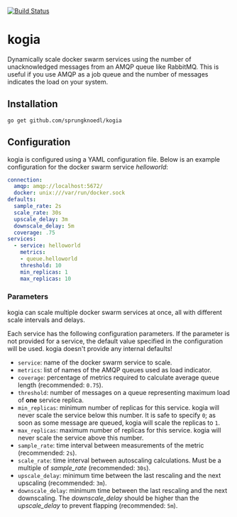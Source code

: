 [![Build Status](https://travis-ci.org/sprungknoedl/kogia.svg?branch=master)](https://travis-ci.org/sprungknoedl/kogia)
# kogia

Dynamically scale docker swarm services using the number of unacknowledged 
messages from an AMQP queue like RabbitMQ. This is useful if you use AMQP 
as a job queue and the number of messages indicates the load on your system.

## Installation
```
go get github.com/sprungknoedl/kogia
```

## Configuration
kogia is configured using a YAML configuration file. Below is an example 
configuration for the docker swarm service _helloworld_:
```yaml
connection:
  amqp: amqp://localhost:5672/
  docker: unix:///var/run/docker.sock
defaults:
  sample_rate: 2s
  scale_rate: 30s
  upscale_delay: 3m
  downscale_delay: 5m
  coverage: .75
services:
  - service: helloworld
    metrics: 
    - queue.helloworld
    threshold: 10
    min_replicas: 1
    max_replicas: 10
```

### Parameters
kogia can scale multiple docker swarm services at once, all with different
scale intervals and delays.

Each service has the following configuration parameters. If the parameter
is not provided for a service, the default value specified in the configuration
will be used. kogia doesn't provide any internal defaults!

* `service`: name of the docker swarm service to scale.
* `metrics`: list of names of the AMQP queues used as load indicator.
* `coverage`: percentage of metrics required to calculate average queue length (recommended: `0.75`).
* `threshold`: number of messages on a queue representing maximum load of **one** service replica.
* `min_replicas`: minimum number of replicas for this service. kogia will never scale the service below this number. It is safe to specify `0`; as soon as some message are queued, kogia will scale the replicas to `1`.
* `max_replicas`: maximum number of replicas for this service. kogia will never scale the service above this number.
* `sample_rate`: time interval between measurements of the metric (recommended: `2s`).
* `scale_rate`: time interval between autoscaling calculations. Must be a multiple of *sample_rate* (recommended: `30s`).
* `upscale_delay`: minimum time between the last rescaling and the next upscaling (recommended: `3m`).
* `downscale_delay`: minimum time between the last rescaling and the next downscaling. The *downscale_delay* should be higher than the *upscale_delay* to prevent flapping (recommended: `5m`).